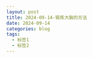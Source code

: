 ```yaml
---
layout: post
title: 2024-09-14-锻炼大脑的方法
date: 2024-09-14
categories: blog
tags:
  - 标签1
  - 标签2
---
```




















